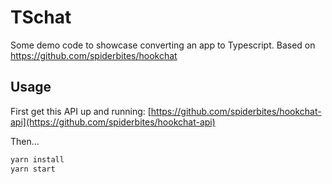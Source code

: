 # TSchat

Some demo code to showcase converting an app to Typescript. Based on https://github.com/spiderbites/hookchat

## Usage

First get this API up and running: [https://github.com/spiderbites/hookchat-api](https://github.com/spiderbites/hookchat-api)

Then...

```bash
yarn install
yarn start
```
